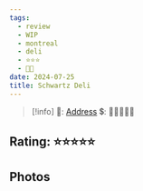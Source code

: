 ```yaml
---
tags:
  - review
  - WIP
  - montreal
  - deli
  - ⭐⭐⭐
  - 💸💸
date: 2024-07-25
title: Schwartz Deli
---
```



> [!info]
>📌: [Address]()
>💲: 💸💸💸💸💸

## Rating: ⭐⭐⭐⭐⭐

## Photos
